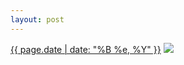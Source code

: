 ```yaml
---
layout: post
---
```


<p>
  <time><a href="/62">{{ page.date | date: "%B %e, %Y" }}</a></time>
  <a href="/62"><img src="{{ site.assets_url }}/62-640.jpg" srcset="{{ site.assets_url }}/62-1280.jpg 1280w, {{ site.assets_url }}/62-960.jpg 960w, {{ site.assets_url }}/62-640.jpg 640w, {{ site.assets_url }}/62-320.jpg 320w" sizes="(min-width: 700px) 50vw, calc(100vw - 2rem)" /></a>
</p>
